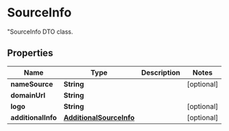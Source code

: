 

# SourceInfo

\"SourceInfo DTO class.

## Properties

| Name | Type | Description | Notes |
|------------ | ------------- | ------------- | -------------|
|**nameSource** | **String** |  |  [optional] |
|**domainUrl** | **String** |  |  |
|**logo** | **String** |  |  [optional] |
|**additionalInfo** | [**AdditionalSourceInfo**](AdditionalSourceInfo.md) |  |  [optional] |



